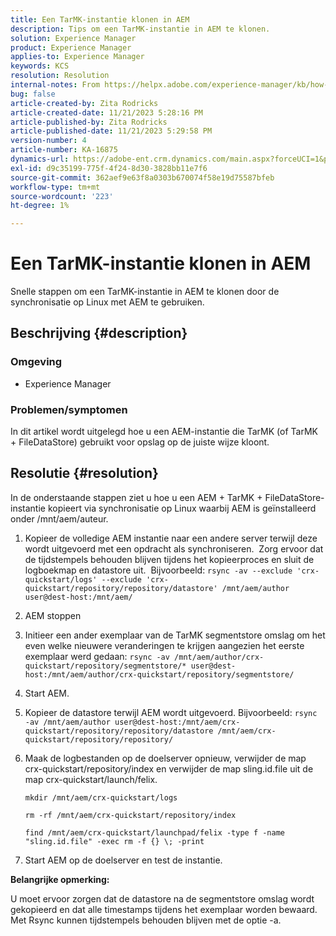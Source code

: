 ```yaml
---
title: Een TarMK-instantie klonen in AEM
description: Tips om een TarMK-instantie in AEM te klonen.
solution: Experience Manager
product: Experience Manager
applies-to: Experience Manager
keywords: KCS
resolution: Resolution
internal-notes: From https://helpx.adobe.com/experience-manager/kb/how-to-clone-an-AEM-TarMK-instance-AEM.html
bug: false
article-created-by: Zita Rodricks
article-created-date: 11/21/2023 5:28:16 PM
article-published-by: Zita Rodricks
article-published-date: 11/21/2023 5:29:58 PM
version-number: 4
article-number: KA-16875
dynamics-url: https://adobe-ent.crm.dynamics.com/main.aspx?forceUCI=1&pagetype=entityrecord&etn=knowledgearticle&id=5cbc745a-9388-ee11-8179-6045bd006295
exl-id: d9c35199-775f-4f24-8d30-3828bb11e7f6
source-git-commit: 362aef9e63f8a0303b670074f58e19d75587bfeb
workflow-type: tm+mt
source-wordcount: '223'
ht-degree: 1%

---
```


# Een TarMK-instantie klonen in AEM


Snelle stappen om een TarMK-instantie in AEM te klonen door de synchronisatie op Linux met AEM te gebruiken.

## Beschrijving {#description}


### <b>Omgeving</b>

- Experience Manager




### <b>Problemen/symptomen</b>

In dit artikel wordt uitgelegd hoe u een AEM-instantie die TarMK (of TarMK + FileDataStore) gebruikt voor opslag op de juiste wijze kloont.


## Resolutie {#resolution}


In de onderstaande stappen ziet u hoe u een AEM + TarMK + FileDataStore-instantie kopieert via synchronisatie op Linux waarbij AEM is geïnstalleerd onder /mnt/aem/auteur.

1. Kopieer de volledige AEM instantie naar een andere server terwijl deze wordt uitgevoerd met een opdracht als synchroniseren.  Zorg ervoor dat de tijdstempels behouden blijven tijdens het kopieerproces en sluit de logboekmap en datastore uit.  Bijvoorbeeld: `rsync -av --exclude 'crx-quickstart/logs' --exclude 'crx-quickstart/repository/repository/datastore' /mnt/aem/author user@dest-host:/mnt/aem/`
2. AEM stoppen
3. Initieer een ander exemplaar van de TarMK segmentstore omslag om het even welke nieuwere veranderingen te krijgen aangezien het eerste exemplaar werd gedaan: `rsync -av /mnt/aem/author/crx-quickstart/repository/segmentstore/* user@dest-host:/mnt/aem/author/crx-quickstart/repository/segmentstore/`
4. Start AEM.
5. Kopieer de datastore terwijl AEM wordt uitgevoerd. Bijvoorbeeld: `rsync -av /mnt/aem/author user@dest-host:/mnt/aem/crx-quickstart/repository/repository/datastore /mnt/aem/crx-quickstart/repository/repository/`
6. Maak de logbestanden op de doelserver opnieuw, verwijder de map crx-quickstart/repository/index en verwijder de map sling.id.file uit de map crx-quickstart/launch/felix.

   `mkdir /mnt/aem/crx-quickstart/logs`

   `rm -rf /mnt/aem/crx-quickstart/repository/index`

   `find /mnt/aem/crx-quickstart/launchpad/felix -type f -name "sling.id.file" -exec rm -f {} \; -print`
7. Start AEM op de doelserver en test de instantie.


<b>Belangrijke opmerking:</b>

U moet ervoor zorgen dat de datastore na de segmentstore omslag wordt gekopieerd en dat alle timestamps tijdens het exemplaar worden bewaard. Met Rsync kunnen tijdstempels behouden blijven met de optie -a.
